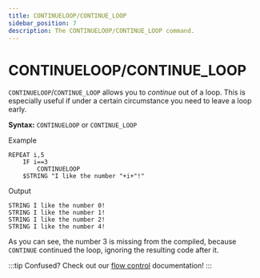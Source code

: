 ```yaml
---
title: CONTINUELOOP/CONTINUE_LOOP
sidebar_position: 7
description: The CONTINUELOOP/CONTINUE_LOOP command.
---
```


# CONTINUELOOP/CONTINUE_LOOP
`CONTINUELOOP`/`CONTINUE_LOOP` allows you to *continue* out of a loop. This is especially useful if under a certain circumstance you need to leave a loop early.

**Syntax:** `CONTINUELOOP` or `CONTINUE_LOOP`

Example
```
REPEAT i,5
    IF i==3
        CONTINUELOOP
    $STRING "I like the number "+i+"!" 
```
Output
```
STRING I like the number 0!
STRING I like the number 1!
STRING I like the number 2!
STRING I like the number 4!
```
As you can see, the number 3 is missing from the compiled, because `CONTINUE` continued the loop, ignoring the resulting code after it.

:::tip
Confused? Check out our [flow control](/docs/crash-course/flow-control#continueloop) documentation!
:::